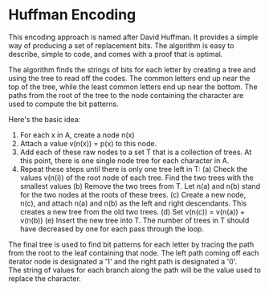 # Huffman Encoding

This encoding approach is named after David Huffman.  It provides a simple way of producing
a set of replacement bits.  The algorithm is easy to describe, simple to code, and comes 
with a proof that is optimal.

The algorithm finds the strings of bits for each letter by creating a tree and using the 
tree to read off the codes.  The common letters end up near the top of the tree, while the 
least common letters end up near the bottom.  The paths from the root of the tree to the 
node containing the character are used to compute the bit patterns.

Here's the basic idea:

1. For each x in A, create a node n(x)
2. Attach a value v(n(x)) = p(x) to this node.
3. Add each of these raw nodes to a set T that is a collection of trees. At this point, there is one single node tree for each character in A.
4. Repeat these steps until there is only one tree left in T:
    (a) Check the values v(n(i)) of the root node of each tree.  Find the two trees with the smallest values
    (b) Remove the two trees from T.  Let n(a) and n(b) stand for the two nodes at the roots of these trees.
    (c) Create a new node, n(c), and attach n(a) and n(b) as the left and right descendants.  This creates a new tree from the old two trees.
    (d) Set v(n(c)) = v(n(a)) + v(n(b))
    (e) Insert the new tree into T. The number of trees in T should have decreased by one for each pass through the loop.

The final tree is used to find bit patterns for each letter by tracing the path from the root to the leaf containing 
that node.  The left path coming off each iterator node is designated a '1' and the right path is designated a '0'.  
The string of values for each branch along the path will be the value used to replace the character. 